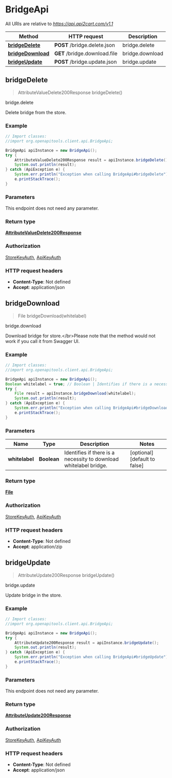 # BridgeApi

All URIs are relative to *https://api.api2cart.com/v1.1*

Method | HTTP request | Description
------------- | ------------- | -------------
[**bridgeDelete**](BridgeApi.md#bridgeDelete) | **POST** /bridge.delete.json | bridge.delete
[**bridgeDownload**](BridgeApi.md#bridgeDownload) | **GET** /bridge.download.file | bridge.download
[**bridgeUpdate**](BridgeApi.md#bridgeUpdate) | **POST** /bridge.update.json | bridge.update



## bridgeDelete

> AttributeValueDelete200Response bridgeDelete()

bridge.delete

Delete bridge from the store.

### Example

```java
// Import classes:
//import org.openapitools.client.api.BridgeApi;

BridgeApi apiInstance = new BridgeApi();
try {
    AttributeValueDelete200Response result = apiInstance.bridgeDelete();
    System.out.println(result);
} catch (ApiException e) {
    System.err.println("Exception when calling BridgeApi#bridgeDelete");
    e.printStackTrace();
}
```

### Parameters

This endpoint does not need any parameter.

### Return type

[**AttributeValueDelete200Response**](AttributeValueDelete200Response.md)

### Authorization

[StoreKeyAuth](../README.md#StoreKeyAuth), [ApiKeyAuth](../README.md#ApiKeyAuth)

### HTTP request headers

- **Content-Type**: Not defined
- **Accept**: application/json


## bridgeDownload

> File bridgeDownload(whitelabel)

bridge.download

Download bridge for store.&lt;/br&gt;Please note that the method would not work if you call it from Swagger UI.

### Example

```java
// Import classes:
//import org.openapitools.client.api.BridgeApi;

BridgeApi apiInstance = new BridgeApi();
Boolean whitelabel = true; // Boolean | Identifies if there is a necessity to download whitelabel bridge.
try {
    File result = apiInstance.bridgeDownload(whitelabel);
    System.out.println(result);
} catch (ApiException e) {
    System.err.println("Exception when calling BridgeApi#bridgeDownload");
    e.printStackTrace();
}
```

### Parameters


Name | Type | Description  | Notes
------------- | ------------- | ------------- | -------------
 **whitelabel** | **Boolean**| Identifies if there is a necessity to download whitelabel bridge. | [optional] [default to false]

### Return type

[**File**](File.md)

### Authorization

[StoreKeyAuth](../README.md#StoreKeyAuth), [ApiKeyAuth](../README.md#ApiKeyAuth)

### HTTP request headers

- **Content-Type**: Not defined
- **Accept**: application/zip


## bridgeUpdate

> AttributeUpdate200Response bridgeUpdate()

bridge.update

Update bridge in the store.

### Example

```java
// Import classes:
//import org.openapitools.client.api.BridgeApi;

BridgeApi apiInstance = new BridgeApi();
try {
    AttributeUpdate200Response result = apiInstance.bridgeUpdate();
    System.out.println(result);
} catch (ApiException e) {
    System.err.println("Exception when calling BridgeApi#bridgeUpdate");
    e.printStackTrace();
}
```

### Parameters

This endpoint does not need any parameter.

### Return type

[**AttributeUpdate200Response**](AttributeUpdate200Response.md)

### Authorization

[StoreKeyAuth](../README.md#StoreKeyAuth), [ApiKeyAuth](../README.md#ApiKeyAuth)

### HTTP request headers

- **Content-Type**: Not defined
- **Accept**: application/json

